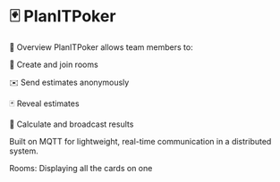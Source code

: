 # 🃏 PlanITPoker 

🚀 Overview
PlanITPoker allows team members to:

👥 Create and join rooms

✉️ Send estimates anonymously

🃏 Reveal estimates

🧮 Calculate and broadcast results

Built on MQTT for lightweight, real-time communication in a distributed system.

Rooms:
Displaying all the cards on one

